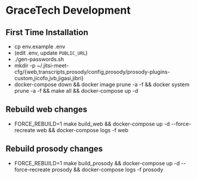 # GraceTech Development

## First Time Installation

- cp env.example .env
- (edit .env, update `PUBLIC_URL`)
- ./gen-passwords.sh
- mkdir -p ~/.jitsi-meet-cfg/{web,transcripts,prosody/config,prosody/prosody-plugins-custom,jicofo,jvb,jigasi,jibri}
- docker-compose down && docker image prune -a -f && docker system prune -a -f && make all && docker-compose up -d

## Rebuild web changes

- FORCE_REBUILD=1 make build_web && docker-compose up -d --force-recreate web && docker-compose logs -f web

## Rebuild prosody changes

- FORCE_REBUILD=1 make build_prosody && docker-compose up -d --force-recreate prosody && docker-compose logs -f prosody
